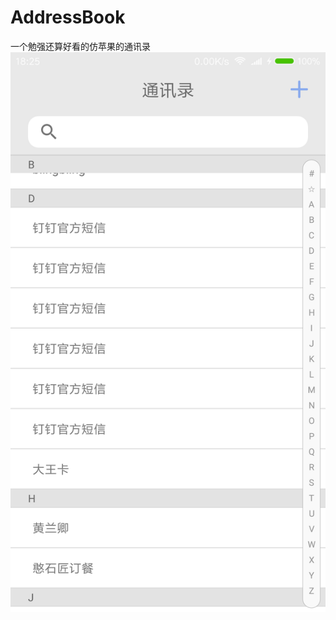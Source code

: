 # AddressBook
一个勉强还算好看的仿苹果的通讯录
![图片1](https://github.com/ziKunLi/AddressBook/blob/master/img/Screenshot_2018-10-25-18-25-36-848_com.study.newbies.addressbook.png)
